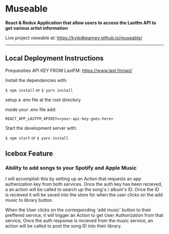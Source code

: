 # Museable

**React & Redux Application that allow users to access the Lastfm API to get various artist information**

Live project viewable at: https://kyledkearney.github.io/museable/

---

## Local Deployment Instructions

Prequesities API KEY FROM LastFM: https://www.last.fm/api/

Install the dependencies with:

`$ npm install` or `$ yarn install`

setup a .env file at the root directory

inside your .env file add:

`REACT_APP_LASTFM_APIKEY=<your-api-key-goes-here>`

Start the development server with:

`$ npm start` or `$ yarn install`


## Icebox Feature

### Ability to add songs to your Spotify and Apple Music 

I will accomplish this by setting up an Action that requests an app autherization key from both services. Once the auth key has been recieved, a an action will be called to search up the song's / album's ID. Once the ID is recieved it will be saved into the store for when the user clicks on the add music to library button.

When the User clicks on the corresponding 'add music' button to their preffered service, it will trigger an Action to get User Authorization from that service, Once the auth response is recieved from the music service, an action will be called to post the song ID into their library.


